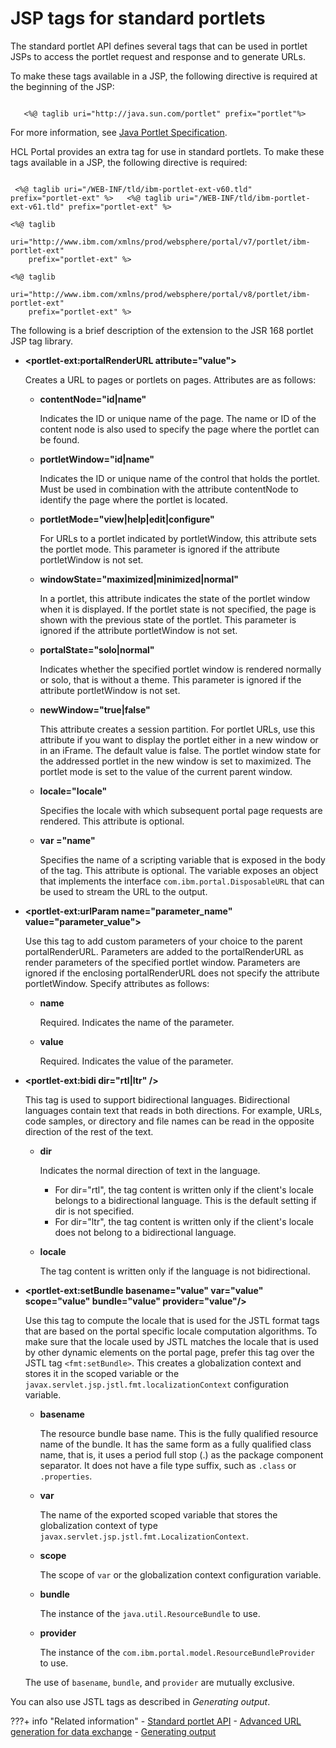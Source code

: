 # JSP tags for standard portlets

The standard portlet API defines several tags that can be used in portlet JSPs to access the portlet request and response and to generate URLs.

To make these tags available in a JSP, the following directive is required at the beginning of the JSP:

```

   <%@ taglib uri="http://java.sun.com/portlet" prefix="portlet"%>

```

For more information, see [Java Portlet Specification](http://jcp.org/en/jsr/detail?id=168).

HCL Portal provides an extra tag for use in standard portlets. To make these tags available in a JSP, the following directive is required:

```

 <%@ taglib uri="/WEB-INF/tld/ibm-portlet-ext-v60.tld" prefix="portlet-ext" %>   <%@ taglib uri="/WEB-INF/tld/ibm-portlet-ext-v61.tld" prefix="portlet-ext" %> 
```

```
<%@ taglib 
    uri="http://www.ibm.com/xmlns/prod/websphere/portal/v7/portlet/ibm-portlet-ext" 
    prefix="portlet-ext" %>
```

```
<%@ taglib 
    uri="http://www.ibm.com/xmlns/prod/websphere/portal/v8/portlet/ibm-portlet-ext" 
    prefix="portlet-ext" %>
```

The following is a brief description of the extension to the JSR 168 portlet JSP tag library.

-   **<portlet-ext:portalRenderURL attribute="value"\>**

    Creates a URL to pages or portlets on pages. Attributes are as follows:

    -   **contentNode="id\|name"**

        Indicates the ID or unique name of the page. The name or ID of the content node is also used to specify the page where the portlet can be found.

    -   **portletWindow="id\|name"**

        Indicates the ID or unique name of the control that holds the portlet. Must be used in combination with the attribute contentNode to identify the page where the portlet is located.

    -   **portletMode="view\|help\|edit\|configure"**

        For URLs to a portlet indicated by portletWindow, this attribute sets the portlet mode. This parameter is ignored if the attribute portletWindow is not set.

    -   **windowState="maximized\|minimized\|normal"**

        In a portlet, this attribute indicates the state of the portlet window when it is displayed. If the portlet state is not specified, the page is shown with the previous state of the portlet. This parameter is ignored if the attribute portletWindow is not set.

    -   **portalState="solo\|normal"**

        Indicates whether the specified portlet window is rendered normally or solo, that is without a theme. This parameter is ignored if the attribute portletWindow is not set.

    -   **newWindow="true\|false"**

        This attribute creates a session partition. For portlet URLs, use this attribute if you want to display the portlet either in a new window or in an iFrame. The default value is false. The portlet window state for the addressed portlet in the new window is set to maximized. The portlet mode is set to the value of the current parent window.

    -   **locale="locale"**

        Specifies the locale with which subsequent portal page requests are rendered. This attribute is optional.

    -   **var ="name"**

        Specifies the name of a scripting variable that is exposed in the body of the tag. This attribute is optional. The variable exposes an object that implements the interface `com.ibm.portal.DisposableURL` that can be used to stream the URL to the output.

-   **<portlet-ext:urlParam name="parameter\_name" value="parameter\_value"\>**

    Use this tag to add custom parameters of your choice to the parent portalRenderURL. Parameters are added to the portalRenderURL as render parameters of the specified portlet window. Parameters are ignored if the enclosing portalRenderURL does not specify the attribute portletWindow. Specify attributes as follows:

    -   **name**

        Required. Indicates the name of the parameter.

    -   **value**

        Required. Indicates the value of the parameter.

-   **<portlet-ext:bidi dir="rtl\|ltr" /\>**

    This tag is used to support bidirectional languages. Bidirectional languages contain text that reads in both directions. For example, URLs, code samples, or directory and file names can be read in the opposite direction of the rest of the text.

    -   **dir**

        Indicates the normal direction of text in the language.

        -   For dir="rtl", the tag content is written only if the client's locale belongs to a bidirectional language. This is the default setting if dir is not specified.
        -   For dir="ltr", the tag content is written only if the client's locale does not belong to a bidirectional language.
    -   **locale**

        The tag content is written only if the language is not bidirectional.

-   **<portlet-ext:setBundle basename="value" var="value" scope="value" bundle="value" provider="value"/\>**

    Use this tag to compute the locale that is used for the JSTL format tags that are based on the portal specific locale computation algorithms. To make sure that the locale used by JSTL matches the locale that is used by other dynamic elements on the portal page, prefer this tag over the JSTL tag `<fmt:setBundle>`. This creates a globalization context and stores it in the scoped variable or the `javax.servlet.jsp.jstl.fmt.localizationContext` configuration variable.

    -   **basename**

        The resource bundle base name. This is the fully qualified resource name of the bundle. It has the same form as a fully qualified class name, that is, it uses a period full stop \(.\) as the package component separator. It does not have a file type suffix, such as `.class` or `.properties`.

    -   **var**

        The name of the exported scoped variable that stores the globalization context of type `javax.servlet.jsp.jstl.fmt.LocalizationContext`.

    -   **scope**

        The scope of `var` or the globalization context configuration variable.

    -   **bundle**

        The instance of the `java.util.ResourceBundle` to use.

    -   **provider**

        The instance of the `com.ibm.portal.model.ResourceBundleProvider` to use.

    The use of `basename`, `bundle`, and `provider` are mutually exclusive.


You can also use JSTL tags as described in *Generating output*.


???+ info "Related information"
    - [Standard portlet API](../standard_portlet_api/index.md)
    - [Advanced URL generation for data exchange](../portlet_communication/pltcom_datxchg_xptltlnks.md)
    - [Generating output](../wpsbsoutput.md)

